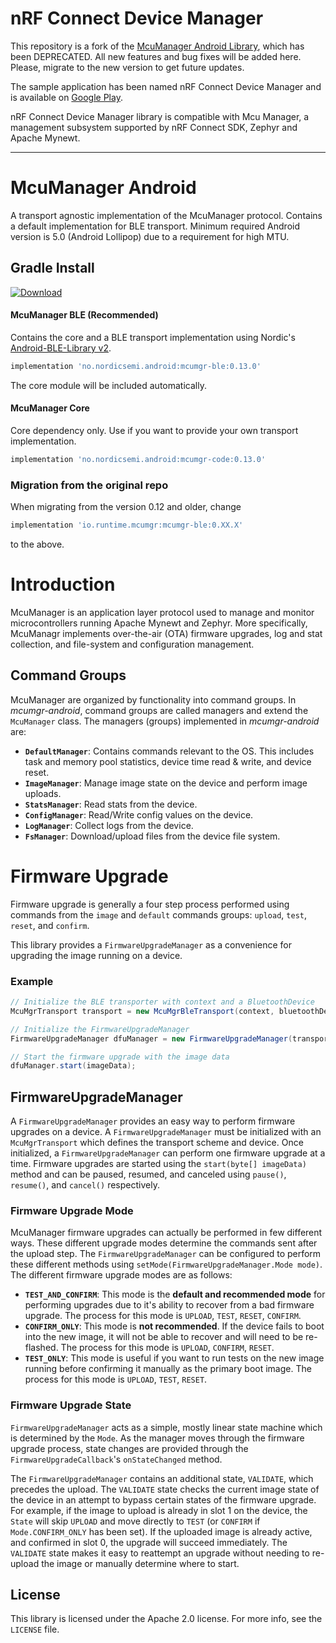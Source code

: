 # nRF Connect Device Manager

This repository is a fork of the [McuManager Android Library](https://github.com/JuulLabs-OSS/mcumgr-android), 
which has been DEPRECATED. All new features and bug fixes will be added here. Please, migrate to the
new version to get future updates.

The sample application has been named nRF Connect Device Manager and is available on 
[Google Play](https://play.google.com/store/apps/details?id=no.nordicsemi.android.nrfconnectdevicemanager).

nRF Connect Device Manager library is compatible with Mcu Manager, a management subsystem supported 
by nRF Connect SDK, Zephyr and Apache Mynewt.

---

# McuManager Android

A transport agnostic implementation of the McuManager protocol. Contains a default implementation for BLE transport.
Minimum required Android version is 5.0 (Android Lollipop) due to a requirement for high MTU.

## Gradle Install

[ ![Download](https://maven-badges.herokuapp.com/maven-central/no.nordicsemi.android/mcumgr-ble/badge.svg?style=plastic) ](https://search.maven.org/search?q=g:no.nordicsemi.android)

#### McuManager BLE (Recommended)
Contains the core and a BLE transport implementation using Nordic's [Android-BLE-Library v2](https://github.com/NordicSemiconductor/Android-BLE-Library). 

```groovy
implementation 'no.nordicsemi.android:mcumgr-ble:0.13.0'
```

The core module will be included automatically.

#### McuManager Core
Core dependency only. Use if you want to provide your own transport implementation.

```groovy
implementation 'no.nordicsemi.android:mcumgr-code:0.13.0'
```

### Migration from the original repo

When migrating from the version 0.12 and older, change 
```groovy
implementation 'io.runtime.mcumgr:mcumgr-ble:0.XX.X'
```
to the above.

# Introduction

McuManager is an application layer protocol used to manage and monitor microcontrollers running 
Apache Mynewt and Zephyr. More specifically, McuManagr implements over-the-air (OTA) firmware upgrades, 
log and stat collection, and file-system and configuration management. 

## Command Groups

McuManager are organized by functionality into command groups. In _mcumgr-android_, command groups 
are called managers and extend the `McuManager` class. The managers (groups) implemented in 
_mcumgr-android_ are:

* **`DefaultManager`**: Contains commands relevant to the OS. This includes task and memory pool 
  statistics, device time read & write, and device reset.
* **`ImageManager`**: Manage image state on the device and perform image uploads.
* **`StatsManager`**: Read stats from the device.
* **`ConfigManager`**: Read/Write config values on the device.
* **`LogManager`**: Collect logs from the device.
* **`FsManager`**: Download/upload files from the device file system.

# Firmware Upgrade

Firmware upgrade is generally a four step process performed using commands from the `image` and 
`default` commands groups: `upload`, `test`, `reset`, and `confirm`.

This library provides a `FirmwareUpgradeManager` as a convenience for upgrading the image running on a device. 

### Example
```java
// Initialize the BLE transporter with context and a BluetoothDevice
McuMgrTransport transport = new McuMgrBleTransport(context, bluetoothDevice);

// Initialize the FirmwareUpgradeManager
FirmwareUpgradeManager dfuManager = new FirmwareUpgradeManager(transport, dfuCallback)

// Start the firmware upgrade with the image data
dfuManager.start(imageData);
```

## FirmwareUpgradeManager

A `FirmwareUpgradeManager` provides an easy way to perform firmware upgrades on a device. 
A `FirmwareUpgradeManager` must be initialized with an `McuMgrTransport` which defines the transport 
scheme and device. Once initialized, a `FirmwareUpgradeManager` can perform one firmware upgrade at a time. 
Firmware upgrades are started using the `start(byte[] imageData)` method and can be paused, resumed, 
and canceled using `pause()`, `resume()`, and `cancel()` respectively.

### Firmware Upgrade Mode

McuManager firmware upgrades can actually be performed in few different ways. These different upgrade 
modes determine the commands sent after the upload step. The `FirmwareUpgradeManager` can be 
configured to perform these different methods using `setMode(FirmwareUpgradeManager.Mode mode)`. 
The different firmware upgrade modes are as follows:

* **`TEST_AND_CONFIRM`**: This mode is the **default and recommended mode** for performing upgrades 
  due to it's ability to recover from a bad firmware upgrade. 
  The process for this mode is `UPLOAD`, `TEST`, `RESET`, `CONFIRM`. 
* **`CONFIRM_ONLY`**: This mode is **not recommended**. If the device fails to boot into the new 
  image, it will not be able to recover and will need to be re-flashed. 
  The process for this mode is `UPLOAD`, `CONFIRM`, `RESET`.
* **`TEST_ONLY`**: This mode is useful if you want to run tests on the new image running before 
  confirming it manually as the primary boot image. 
  The process for this mode is `UPLOAD`, `TEST`, `RESET`.

### Firmware Upgrade State

`FirmwareUpgradeManager` acts as a simple, mostly linear state machine which is determined by the `Mode`. 
As the manager moves through the firmware upgrade process, state changes are provided through the 
`FirmwareUpgradeCallback`'s `onStateChanged` method.

The `FirmwareUpgradeManager` contains an additional state, `VALIDATE`, which precedes the upload. 
The `VALIDATE` state checks the current image state of the device in an attempt to bypass certain 
states of the firmware upgrade. For example, if the image to upload is already in slot 1 on the 
device, the `State` will skip `UPLOAD` and move directly to `TEST` (or `CONFIRM` if `Mode.CONFIRM_ONLY` 
has been set). If the uploaded image is already active, and confirmed in slot 0, the upgrade will 
succeed immediately. The `VALIDATE` state makes it easy to reattempt an upgrade without needing to 
re-upload the image or manually determine where to start.

## License

This library is licensed under the Apache 2.0 license. For more info, see the `LICENSE` file.

